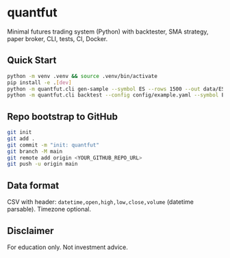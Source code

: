 # quantfut
Minimal futures trading system (Python) with backtester, SMA strategy, paper broker, CLI, tests, CI, Docker.

## Quick Start
```bash
python -m venv .venv && source .venv/bin/activate
pip install -e .[dev]
python -m quantfut.cli gen-sample --symbol ES --rows 1500 --out data/ES.csv
python -m quantfut.cli backtest --config config/example.yaml --symbol ES --strategy sma --short 10 --long 30
```

## Repo bootstrap to GitHub
```bash
git init
git add .
git commit -m "init: quantfut"
git branch -M main
git remote add origin <YOUR_GITHUB_REPO_URL>
git push -u origin main
```

## Data format
CSV with header: `datetime,open,high,low,close,volume` (datetime parsable). Timezone optional.

## Disclaimer
For education only. Not investment advice.
